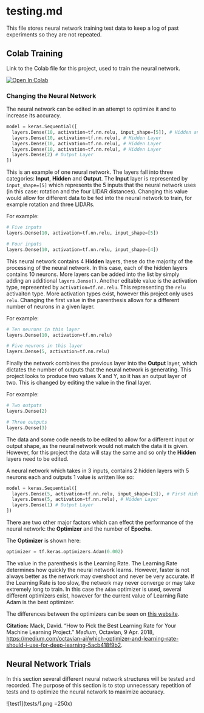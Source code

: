# testing.md
This file stores neural network training test data to keep a log of past experiments so they are not repeated.

## Colab Training
Link to the Colab file for this project, used to train the neural network.

[![Open In Colab](https://colab.research.google.com/assets/colab-badge.svg)](https://colab.research.google.com/drive/1XtMGtiI1XkhwrfcPSUsHYUje7PvZdNGc)

### Changing the Neural Network
The neural network can be edited in an attempt to optimize it and to increase its accuracy.

```python
model = keras.Sequential([
  layers.Dense(10, activation=tf.nn.relu, input_shape=[5]), # Hidden and Input Layers
  layers.Dense(10, activation=tf.nn.relu), # Hidden Layer
  layers.Dense(10, activation=tf.nn.relu), # Hidden Layer
  layers.Dense(10, activation=tf.nn.relu), # Hidden Layer
  layers.Dense(2) # Output Layer
])
```

This is an example of one neural network. The layers fall into three categories: **Input**, **Hidden** and **Output**. The **Input** layer is represented by `input_shape=[5]` which represents the 5 inputs that the neural network uses (in this case: rotation and the four LIDAR distances). Changing this value would allow for different data to be fed into the neural network to train, for example rotation and three LIDARs.

For example:

```python
# Five inputs
layers.Dense(10, activation=tf.nn.relu, input_shape=[5])
```

```python
# Four inputs
layers.Dense(10, activation=tf.nn.relu, input_shape=[4])
```

This neural network contains 4 **Hidden** layers, these do the majority of the processing of the neural network. In this case, each of the hidden layers contains 10 neurons. More layers can be added into the list by simply adding an additional `layers.Dense()`. Another editable value is the activation type, represented by `activation=tf.nn.relu`. This representing the `relu` activaiton type. More activation types exist, however this project only uses `relu`. Changing the first value in the parenthesis allows for a different number of neurons in a given layer.

For example:

```python
# Ten neurons in this layer
layers.Dense(10, activation=tf.nn.relu)
```

```python
# Five neurons in this layer
layers.Dense(5, activation=tf.nn.relu)
```

Finally the network combines the previous layer into the **Output** layer, which dictates the number of outputs that the neural network is generating. This project looks to produce two values X and Y, so it has an output layer of two. This is changed by editing the value in the final layer.

For example:

```python
# Two outputs
layers.Dense(2)
```

```python
# Three outputs
layers.Dense(3)
```

The data and some code needs to be edited to allow for a different input or output shape, as the neural network would not match the data it is given. However, for this project the data will stay the same and so only the **Hidden** layers need to be edited.

A neural network which takes in 3 inputs, contains 2 hidden layers with 5 neurons each and outputs 1 value is written like so:

```python
model = keras.Sequential([
  layers.Dense(5, activation=tf.nn.relu, input_shape=[3]), # First Hidden and Input Layer
  layers.Dense(5, activation=tf.nn.relu), # Hidden Layer
  layers.Dense(1) # Output Layer
])
```

There are two other major factors which can effect the performance of the neural network: the **Optimizer** and the number of **Epochs**.

The **Optimizer** is shown here:

```python
optimizer = tf.keras.optimizers.Adam(0.002)
```

The value in the parenthesis is the Learning Rate. The Learning Rate determines how quickly the neural network learns. However, faster is not always better as the network may overshoot and never be very accurate. If the Learning Rate is too slow, the network may never converge or may take extremely long to train. In this case the `Adam` optimizer is used, several different optimizers exist, however for the current value of Learning Rate Adam is the best optimizer.

The differences between the optimizers can be seen on [this website](https://medium.com/octavian-ai/which-optimizer-and-learning-rate-should-i-use-for-deep-learning-5acb418f9b2).

**Citation:**
Mack, David. “How to Pick the Best Learning Rate for Your Machine Learning Project.” *Medium*, Octavian, 9 Apr. 2018, https://medium.com/octavian-ai/which-optimizer-and-learning-rate-should-i-use-for-deep-learning-5acb418f9b2.

## Neural Network Trials
In this section several different neural network structures will be tested and recorded. The purpose of this section is to stop unnecessary repetition of tests and to optimize the neural network to maximize accuracy.

![test1](tests/1.png =250x)
